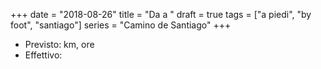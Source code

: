 +++
date = "2018-08-26"
title = "Da  a "
draft = true
tags = ["a piedi", "by foot", "santiago"]
series = "Camino de Santiago"
+++




* Previsto:  km,  ore
* Effettivo: 


